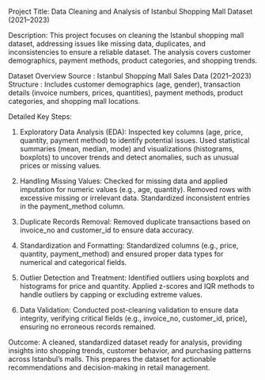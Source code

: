 Project Title: Data Cleaning and Analysis of Istanbul Shopping Mall Dataset (2021–2023)

Description: 
This project focuses on cleaning the Istanbul shopping mall dataset, addressing issues like missing data, duplicates, and inconsistencies to ensure a reliable dataset. The analysis covers customer demographics, payment methods, product categories, and shopping trends.

Dataset Overview 
Source : Istanbul Shopping Mall Sales Data (2021–2023)
Structure : Includes customer demographics (age, gender), transaction details (invoice numbers, prices, quantities), payment methods, product categories, and shopping mall locations.

Detailed Key Steps:
1) Exploratory Data Analysis (EDA):
Inspected key columns (age, price, quantity, payment method) to identify potential issues.
Used statistical summaries (mean, median, mode) and visualizations (histograms, boxplots) to uncover trends and detect anomalies, such as unusual prices or missing values.

2) Handling Missing Values:
Checked for missing data and applied imputation for numeric values (e.g., age, quantity).
Removed rows with excessive missing or irrelevant data.
Standardized inconsistent entries in the payment_method column.

3) Duplicate Records Removal:
Removed duplicate transactions based on invoice_no and customer_id to ensure data accuracy.

4) Standardization and Formatting:
Standardized columns (e.g., price, quantity, payment_method) and ensured proper data types for numerical and categorical fields.

5) Outlier Detection and Treatment:
Identified outliers using boxplots and histograms for price and quantity.
Applied z-scores and IQR methods to handle outliers by capping or excluding extreme values.

6) Data Validation:
Conducted post-cleaning validation to ensure data integrity, verifying critical fields (e.g., invoice_no, customer_id, price), ensuring no erroneous records remained.

Outcome:
A cleaned, standardized dataset ready for analysis, providing insights into shopping trends, customer behavior, and purchasing patterns across Istanbul’s malls. This prepares the dataset for actionable recommendations and decision-making in retail management.



